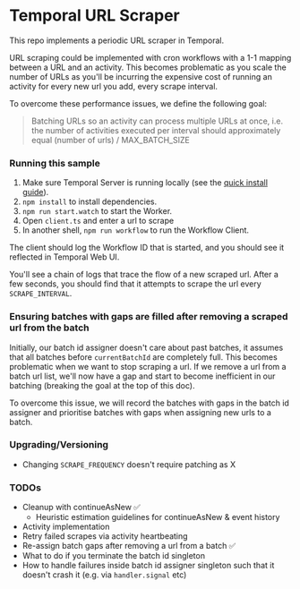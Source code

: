 # Temporal URL Scraper

This repo implements a periodic URL scraper in Temporal.

URL scraping could be implemented with cron workflows with a 1-1 mapping between a URL and an activity. This becomes problematic as you scale the number of URLs as you'll be incurring the expensive cost of running an activity for every new url you add, every scrape interval.

To overcome these performance issues, we define the following goal:

> Batching URLs so an activity can process multiple URLs at once, i.e. the number of activities executed per interval should approximately equal (number of urls) / MAX_BATCH_SIZE

### Running this sample

1. Make sure Temporal Server is running locally (see the [quick install guide](https://docs.temporal.io/docs/server/quick-install/)).
2. `npm install` to install dependencies.
3. `npm run start.watch` to start the Worker.
4. Open `client.ts` and enter a url to scrape
5. In another shell, `npm run workflow` to run the Workflow Client.

The client should log the Workflow ID that is started, and you should see it reflected in Temporal Web UI.

You'll see a chain of logs that trace the flow of a new scraped url. After a few seconds, you should find that it attempts to scrape the url every `SCRAPE_INTERVAL`.

### Ensuring batches with gaps are filled after removing a scraped url from the batch

Initially, our batch id assigner doesn't care about past batches, it assumes that all batches before `currentBatchId` are completely full.
This becomes problematic when we want to stop scraping a url. If we remove a url from a batch url list, we'll now have a gap and start to become inefficient in our batching (breaking the goal at the top of this doc).

To overcome this issue, we will record the batches with gaps in the batch id assigner and prioritise batches with gaps when assigning new urls to a batch.

### Upgrading/Versioning

- Changing `SCRAPE_FREQUENCY` doesn't require patching as X

### TODOs

- Cleanup with continueAsNew ✅
  - Heuristic estimation guidelines for continueAsNew & event history
- Activity implementation
- Retry failed scrapes via activity heartbeating
- Re-assign batch gaps after removing a url from a batch ✅
- What to do if you terminate the batch id singleton
- How to handle failures inside batch id assigner singleton such that it doesn't crash it (e.g. via `handler.signal` etc)